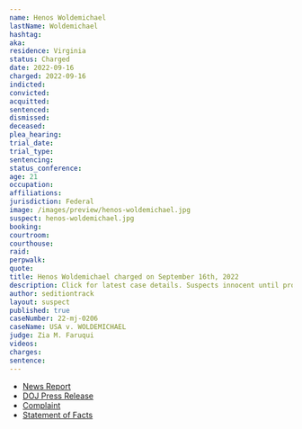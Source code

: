 ```yaml
---
name: Henos Woldemichael
lastName: Woldemichael
hashtag:
aka:
residence: Virginia
status: Charged
date: 2022-09-16
charged: 2022-09-16
indicted:
convicted:
acquitted:
sentenced:
dismissed:
deceased:
plea_hearing:
trial_date:
trial_type:
sentencing:
status_conference:
age: 21
occupation:
affiliations:
jurisdiction: Federal
image: /images/preview/henos-woldemichael.jpg
suspect: henos-woldemichael.jpg
booking:
courtroom:
courthouse:
raid:
perpwalk:
quote:
title: Henos Woldemichael charged on September 16th, 2022
description: Click for latest case details. Suspects innocent until proven guilty.
author: seditiontrack
layout: suspect
published: true
caseNumber: 22-mj-0206
caseName: USA v. WOLDEMICHAEL
judge: Zia M. Faruqui
videos:
charges:
sentence:
---
```

- [News Report](https://wjla.com/news/local/capitol-riot-breach-henos-woldemichael-arrested-burke-virginia-washington-dc-january-department-of-justice-crime-vandalism-law-enforcement-trespassing)
- [DOJ Press Release](https://www.justice.gov/usao-dc/pr/virginia-man-arrested-felony-and-misdemeanor-charges-actions-during-jan-6-capitol-breac-0)
- [Complaint](https://www.justice.gov/usao-dc/case-multi-defendant/file/1546961/download)
- [Statement of Facts](https://www.justice.gov/usao-dc/case-multi-defendant/file/1546966/download)
